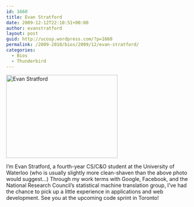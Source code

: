 ```yaml
---
id: 1660
title: Evan Stratford
date: 2009-12-12T22:10:51+00:00
author: evanstratford
layout: post
guid: http://ucosp.wordpress.com/?p=1660
permalink: /2009-2010/bios/2009/12/evan-stratford/
categories:
  - Bios
  - Thunderbird
---
```

<img class="alignnone size-medium wp-image-1661" title="Evan Stratford" src="http://ucosp.files.wordpress.com/2009/12/photo-1.jpg?w=300" alt="Evan Stratford" width="300" height="225" />

I&#8217;m Evan Stratford, a fourth-year CS/C&O student at the University of Waterloo (who is usually slightly more clean-shaven than the above photo would suggest&#8230;) Through my work terms with Google, Facebook, and the National Research Council&#8217;s statistical machine translation group, I&#8217;ve had the chance to pick up a little experience in applications and web development. See you at the upcoming code sprint in Toronto!